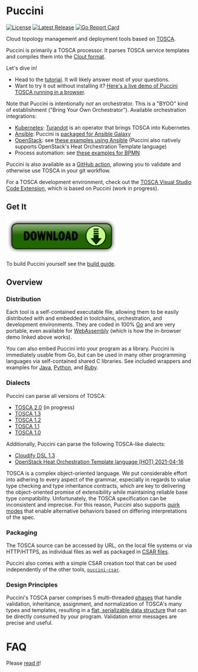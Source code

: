 Puccini
=======

[![License](https://img.shields.io/badge/License-Apache%202.0-blue.svg)](https://opensource.org/licenses/Apache-2.0)
[![Latest Release](https://img.shields.io/github/release/tliron/puccini.svg)](https://github.com/tliron/puccini/releases/latest)
[![Go Report Card](https://goreportcard.com/badge/github.com/tliron/puccini)](https://goreportcard.com/report/github.com/tliron/puccini)

Cloud topology management and deployment tools based on
[TOSCA](https://www.oasis-open.org/committees/tosca/).

Puccini is primarily a TOSCA processor. It parses TOSCA service templates and compiles them into
the [Clout format](clout/).

Let's dive in!

* Head to the [tutorial](TUTORIAL.md). It will likely answer most of your questions.
* Want to try it out without installing it?
  [Here's a live demo of Puccini TOSCA running in a browser](https://web.puccini.cloud/).

Note that Puccini is intentionally *not* an orchestrator. This is a "BYOO" kind of establishment
("Bring Your Own Orchestrator"). Available orchestration integrations:

* [Kubernetes](https://kubernetes.io/): [Turandot](https://turandot.puccini.cloud/) is an operator
  that brings TOSCA into Kubernetes
* [Ansible](https://www.ansible.com/): Puccini is [packaged for Ansible Galaxy](wrappers/ansible/)
* [OpenStack](https://www.openstack.org/): see [these examples using Ansible](examples/openstack/)
  (Puccini also natively supports OpenStack's Heat Orchestration Template language)
* Process automation: see [these examples for BPMN](examples/bpmn/)

Puccini is also available as a [GitHub action](https://github.com/marketplace/actions/setup-puccini-tosca),
allowing you to validate and otherwise use TOSCA in your git workflow.

For a TOSCA development environment, check out the
[TOSCA Visual Studio Code Extension](https://github.com/tliron/puccini-vscode/), which is based
on Puccini (work in progress).


Get It
------

[![Download](assets/media/download.png "Download")](https://github.com/tliron/puccini/releases)

To build Puccini yourself see the [build guide](scripts/).


Overview
--------

### Distribution

Each tool is a self-contained executable file, allowing them to be easily distributed with and
embedded in toolchains, orchestration, and development environments. They are coded in 100%
[Go](https://golang.org/) and are very portable, even available for
[WebAssembly](https://webassembly.org/) (which is how the in-browser demo linked above works).

You can also embed Puccini into your program as a library. Puccini is immediately usable from Go,
but can be used in many other programming languages via self-contained shared C libraries. See
included wrappers and examples for [Java](wrappers/java/), [Python](wrappers/python/), and
[Ruby](wrappers/ruby/).

### Dialects

Puccini can parse all versions of TOSCA:

* [TOSCA 2.0](http://docs.oasis-open.org/tosca/TOSCA/v2.0/TOSCA-v2.0.html) (in progress)
* [TOSCA 1.3](https://docs.oasis-open.org/tosca/TOSCA-Simple-Profile-YAML/v1.3/TOSCA-Simple-Profile-YAML-v1.3.html)
* [TOSCA 1.2](https://docs.oasis-open.org/tosca/TOSCA-Simple-Profile-YAML/v1.2/TOSCA-Simple-Profile-YAML-v1.2.html)
* [TOSCA 1.1](https://docs.oasis-open.org/tosca/TOSCA-Simple-Profile-YAML/v1.1/TOSCA-Simple-Profile-YAML-v1.1.html)
* [TOSCA 1.0](https://docs.oasis-open.org/tosca/TOSCA-Simple-Profile-YAML/v1.0/TOSCA-Simple-Profile-YAML-v1.0.html)

Additionally, Puccini can parse the following TOSCA-like dialects:

* [Cloudify DSL 1.3](https://docs.cloudify.co/6.3.0/developer/blueprints/)
* [OpenStack Heat Orchestration Template language (HOT) 2021-04-16](https://docs.openstack.org/heat/wallaby/template_guide/hot_guide.html)

TOSCA is a complex object-oriented language. We put considerable effort into adhering to every
aspect of the grammar, especially in regards to value type checking and type inheritance contracts,
which are key to delivering the object-oriented promise of extensibility while maintaining reliable
base type compatibility. Unfortunately, the TOSCA specification can be inconsistent and imprecise.
For this reason, Puccini also supports [quirk modes](tosca/QUIRKS.md) that enable alternative
behaviors based on differing interpretations of the spec.

### Packaging

The TOSCA source can be accessed by URL, on the local file systems or via HTTP/HTTPS, as
individual files as well as packaged in
[CSAR files](https://docs.oasis-open.org/tosca/TOSCA-Simple-Profile-YAML/v1.3/TOSCA-Simple-Profile-YAML-v1.3.html#_Toc302251718).

Puccini also comes with a simple CSAR creation tool that can be used independently of the
other tools, [`puccini-csar`](puccini-csar/).

### Design Principles

Puccini's TOSCA parser comprises 5 multi-threaded [phases](tosca/parser/) that handle validation,
inheritance, assignment, and normalization of TOSCA's many types and templates, resulting in a
[flat, serializable data structure](tosca/normal/) that can be directly consumed by your program.
Validation error messages are precise and useful.


FAQ
===

Please [read it](FAQ.md)!
